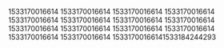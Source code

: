 1533170016614
1533170016614
1533170016614
1533170016614
1533170016614
1533170016614
1533170016614
1533170016614
1533170016614
1533170016614
1533170016614
1533170016614
1533170016614
1533170016614
15331700166141533184244293